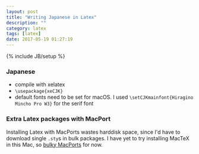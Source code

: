 ```yaml
---
layout: post
title: "Writing Japanese in Latex"
description: ""
category: latex
tags: [latex]
date: 2017-05-19 01:27:19
---
```

{% include JB/setup %}

### Japanese
- compile with xelatex
- `\usepackage{xeCJK}`
- default fonts need to be set for macOS. I used `\setCJKmainfont{Hiragino Mincho Pro W3}` for the serif font

### Extra Latex packages with MacPort
Installing Latex with MacPorts wastes harddisk space, since I'd have to download single `.sty`s in bulk packages. I have yet to try installing MacTeX in this Mac, so [bulky MacPorts](https://trac.macports.org/wiki/TeXLivePackages) for now.